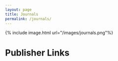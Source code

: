 ```yaml
---
layout: page
title: Journals
permalink: /journals/
---
```


{% include image.html url="/images/journals.png"%}

# Publisher Links
